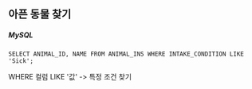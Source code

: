 ## 아픈 동물 찾기

##### MySQL

```mysql
SELECT ANIMAL_ID, NAME FROM ANIMAL_INS WHERE INTAKE_CONDITION LIKE 'Sick';
```

WHERE 컬럼 LIKE '값' -> 특정 조건 찾기
